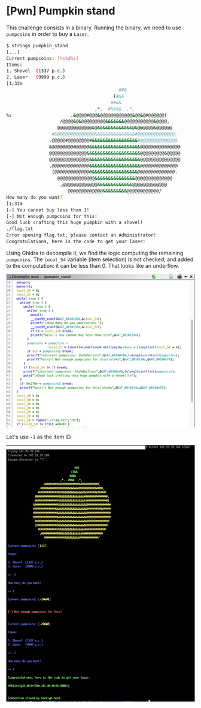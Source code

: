 # [Pwn] Pumpkin stand

This challenge consists in a binary. Running the binary, we need to use `pumpcoins` in order to buy a `Laser`.

```bash
$ strings pumpkin_stand
[...]
Current pumpcoins: [%s%d%s]
Items:
1. Shovel  (1337 p.c.)
2. Laser   (9999 p.c.)
[1;32m
                                          ##&
                                        (#&&
                                       ##&&
                                 ,*.  #%%%&  .*,
%s                      .&@@@@#@@@&@@@@@@@@@@@@&@@&@#@@@@@@(
                    /@@@@&@&@@@@@@@@@&&&&&&&@@@@@@@@@@@&@@@@,
                   @@@@@@@@@@@@@&@&&&&&&&&&&&&&@&@@@@@@&@@@@@@
                 #&@@@@@@@@@@@@@@&&&&&&&&&&&&&&&#@@@@@@@@@@@@@@,
                .@@@@@#@@@@@@@@#&&&&&&&&&&&&&&&&&#@@@@@@@@@@@@@&
                &@@@@@@@@@@@@@@&&&&&&&&&&&&&&&&&&&@@@@@@@@@@@@@@@
                @@@@@@@@@@@@@@&&&&&&&&&&&&&&&&&&&&@@@@@@@@@&@@@@@
                @@@@@@@@@@@@@@@&&&&&&&&&&&&&&&&&&&@@@@@@@@@@@@@@@
                .@@@@@@@@@@@@@@&&&&&&&&&&&&&&&&&&&@@@@@@@@@@@@@@
                 (@@@@@@@@@@@@@@&&&&&&&&&&&&&&&&&@@@@@@@@@@@@@@.
                   @@@@@@@@@@@@@@&&&&&&&&&&&&&&&@@@@@@@@@@@@@@
                    ,@@@@@@@@@@@@@&&&&&&&&&&&&&@@@@@@@@@@@@@
                       @@@@@@@@@@@@@&&&&&&&&&@@@@@@@@@@@@/
How many do you want?
[1;31m
[-] You cannot buy less than 1!
[-] Not enough pumpcoins for this!
Good luck crafting this huge pumpkin with a shovel!
./flag.txt
Error opening flag.txt, please contact an Administrator!
Congratulations, here is the code to get your laser:
```

Using Ghidra to decompile it, we find the logic computing the remaining `pumpcoins`. The `local_54` variable (item selection) is not checked, and added to the computation: it can be less than 0. That looks like an underflow.

![Underflow](./img/pwn_pumpkin_stand_1.png)

Let's use `-1` as the item ID

![Flag](./img/pwn_pumpkin_stand_2.png)
